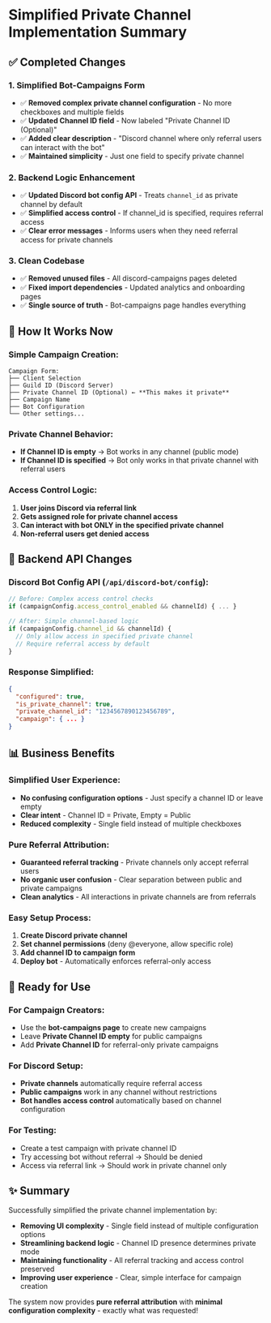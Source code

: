 # Simplified Private Channel Implementation Summary

## ✅ **Completed Changes**

### 1. **Simplified Bot-Campaigns Form**
- ✅ **Removed complex private channel configuration** - No more checkboxes and multiple fields
- ✅ **Updated Channel ID field** - Now labeled "Private Channel ID (Optional)" 
- ✅ **Added clear description** - "Discord channel where only referral users can interact with the bot"
- ✅ **Maintained simplicity** - Just one field to specify private channel

### 2. **Backend Logic Enhancement** 
- ✅ **Updated Discord bot config API** - Treats `channel_id` as private channel by default
- ✅ **Simplified access control** - If channel_id is specified, requires referral access
- ✅ **Clear error messages** - Informs users when they need referral access for private channels

### 3. **Clean Codebase**
- ✅ **Removed unused files** - All discord-campaigns pages deleted
- ✅ **Fixed import dependencies** - Updated analytics and onboarding pages
- ✅ **Single source of truth** - Bot-campaigns page handles everything

## 🎯 **How It Works Now**

### **Simple Campaign Creation:**
```
Campaign Form:
├── Client Selection
├── Guild ID (Discord Server)
├── Private Channel ID (Optional) ← **This makes it private**
├── Campaign Name
├── Bot Configuration
└── Other settings...
```

### **Private Channel Behavior:**
- **If Channel ID is empty** → Bot works in any channel (public mode)
- **If Channel ID is specified** → Bot only works in that private channel with referral users

### **Access Control Logic:**
1. **User joins Discord via referral link**
2. **Gets assigned role for private channel access**  
3. **Can interact with bot ONLY in the specified private channel**
4. **Non-referral users get denied access**

## 🔧 **Backend API Changes**

### **Discord Bot Config API (`/api/discord-bot/config`):**
```javascript
// Before: Complex access control checks
if (campaignConfig.access_control_enabled && channelId) { ... }

// After: Simple channel-based logic  
if (campaignConfig.channel_id && channelId) {
  // Only allow access in specified private channel
  // Require referral access by default
}
```

### **Response Simplified:**
```json
{
  "configured": true,
  "is_private_channel": true,
  "private_channel_id": "1234567890123456789",
  "campaign": { ... }
}
```

## 📊 **Business Benefits**

### **Simplified User Experience:**
- **No confusing configuration options** - Just specify a channel ID or leave empty
- **Clear intent** - Channel ID = Private, Empty = Public
- **Reduced complexity** - Single field instead of multiple checkboxes

### **Pure Referral Attribution:**
- **Guaranteed referral tracking** - Private channels only accept referral users
- **No organic user confusion** - Clear separation between public and private campaigns
- **Clean analytics** - All interactions in private channels are from referrals

### **Easy Setup Process:**
1. **Create Discord private channel**
2. **Set channel permissions** (deny @everyone, allow specific role)
3. **Add channel ID to campaign form**
4. **Deploy bot** - Automatically enforces referral-only access

## 🚀 **Ready for Use**

### **For Campaign Creators:**
- Use the **bot-campaigns page** to create new campaigns
- Leave **Private Channel ID empty** for public campaigns  
- Add **Private Channel ID** for referral-only private campaigns

### **For Discord Setup:**
- **Private channels** automatically require referral access
- **Public campaigns** work in any channel without restrictions
- **Bot handles access control** automatically based on channel configuration

### **For Testing:**
- Create a test campaign with private channel ID
- Try accessing bot without referral → Should be denied
- Access via referral link → Should work in private channel only

## ✨ **Summary**

Successfully simplified the private channel implementation by:

- **Removing UI complexity** - Single field instead of multiple configuration options
- **Streamlining backend logic** - Channel ID presence determines private mode
- **Maintaining functionality** - All referral tracking and access control preserved
- **Improving user experience** - Clear, simple interface for campaign creation

The system now provides **pure referral attribution** with **minimal configuration complexity** - exactly what was requested! 